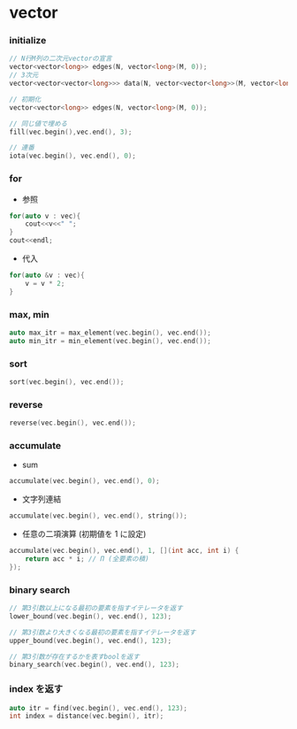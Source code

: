 # vector

### initialize
``` c++
// N行M列の二次元vectorの宣言
vector<vector<long>> edges(N, vector<long>(M, 0));
// 3次元
vector<vector<vector<long>>> data(N, vector<vector<long>>(M, vector<long>(K)));

// 初期化
vector<vector<long>> edges(N, vector<long>(M, 0));

// 同じ値で埋める
fill(vec.begin(),vec.end(), 3);

// 連番
iota(vec.begin(), vec.end(), 0);
```

### for
- 参照
``` c++
for(auto v : vec){
    cout<<v<<" ";
}
cout<<endl;
```

- 代入
``` c++
for(auto &v : vec){
    v = v * 2;
}
```

### max, min
``` c++
auto max_itr = max_element(vec.begin(), vec.end());
auto min_itr = min_element(vec.begin(), vec.end());
```

### sort
``` c++
sort(vec.begin(), vec.end());
```

### reverse
``` c++
reverse(vec.begin(), vec.end());
```

### accumulate
- sum
``` c++
accumulate(vec.begin(), vec.end(), 0);
```
- 文字列連結
``` c++
accumulate(vec.begin(), vec.end(), string());
```
- 任意の二項演算 (初期値を 1 に設定)
``` c++
accumulate(vec.begin(), vec.end(), 1, [](int acc, int i) {
    return acc * i; // Π (全要素の積)
});
```

### binary search
``` c++
// 第3引数以上になる最初の要素を指すイテレータを返す
lower_bound(vec.begin(), vec.end(), 123);

// 第3引数より大きくなる最初の要素を指すイテレータを返す
upper_bound(vec.begin(), vec.end(), 123);

// 第3引数が存在するかを表すboolを返す
binary_search(vec.begin(), vec.end(), 123);
```

### index を返す
``` c++
auto itr = find(vec.begin(), vec.end(), 123);
int index = distance(vec.begin(), itr);
```

